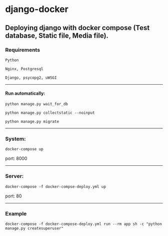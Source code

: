 # django-docker

## Deploying django with docker compose (Test database, Static file, Media file).


### Requirements
`Python`

`Nginx, Postgresql`

`Django, psycopg2, uWSGI`

---


#### Run automatically:

`python manage.py wait_for_db`

`python manage.py collectstatic --noinput`

`python manage.py migrate`

---

### System:
`docker-compose up`

port: 8000

---

### Server:
`docker-compose -f docker-compse-deploy.yml up`

port: 80

---

### Example

`docker-compose -f docker-compose-deploy.yml run --rm app sh -c "python manage.py createsuperuser"`

